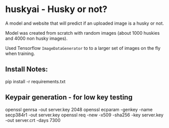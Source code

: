 # huskyai - Husky or not?

A model and website that will predict if an uploaded image is a husky or not.

Model was created from scratch with random images (about 1000 huskies and 4000 non husky images).

Used Tensorflow `ImageDataGenerator` to to a larger set of images on the fly when training. 

## Install Notes:
pip install -r requirements.txt

## Keypair generation - for low key testing 
openssl genrsa -out server.key 2048
openssl ecparam -genkey -name secp384r1 -out server.key
openssl req -new -x509 -sha256 -key server.key -out server.crt -days 7300
